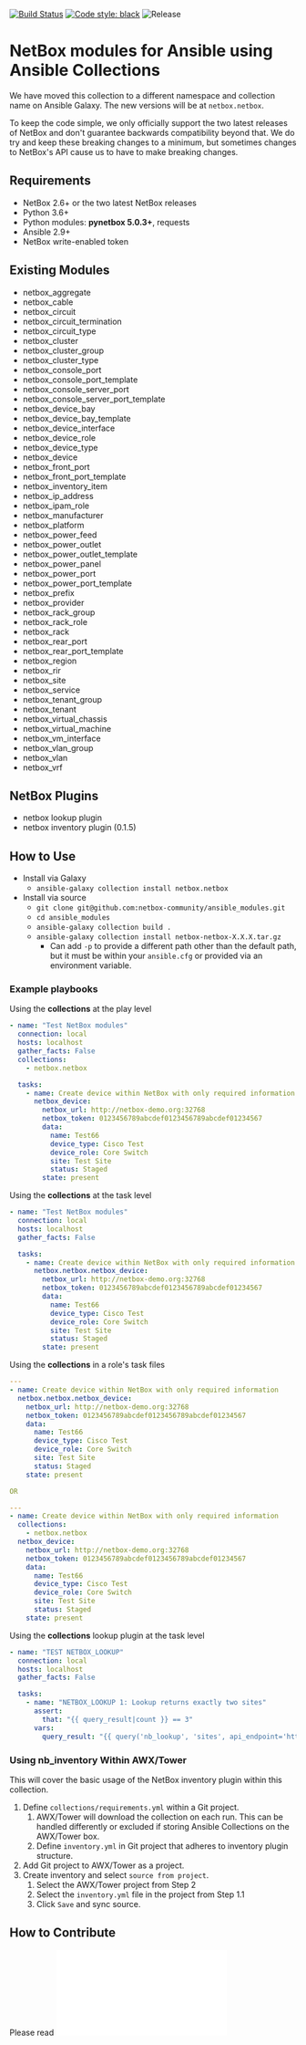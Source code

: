 [![Build Status](https://travis-ci.com/netbox-community/ansible_modules.svg?branch=devel)](https://travis-ci.com/netbox-community/ansible_modules)
[![Code style: black](https://img.shields.io/badge/code%20style-black-000000.svg)](https://github.com/ambv/black)
![Release](https://img.shields.io/github/v/release/netbox-community/ansible_modules)

# NetBox modules for Ansible using Ansible Collections

We have moved this collection to a different namespace and collection name on Ansible Galaxy. The new versions will be at `netbox.netbox`.

To keep the code simple, we only officially support the two latest releases of NetBox and don't guarantee backwards compatibility beyond that. We do try and keep these breaking changes to a minimum, but sometimes changes to NetBox's API cause us to have to make breaking changes.

## Requirements

- NetBox 2.6+ or the two latest NetBox releases
- Python 3.6+
- Python modules: **pynetbox 5.0.3+**, requests
- Ansible 2.9+
- NetBox write-enabled token

## Existing Modules

- netbox_aggregate
- netbox_cable
- netbox_circuit
- netbox_circuit_termination
- netbox_circuit_type
- netbox_cluster
- netbox_cluster_group
- netbox_cluster_type
- netbox_console_port
- netbox_console_port_template
- netbox_console_server_port
- netbox_console_server_port_template
- netbox_device_bay
- netbox_device_bay_template
- netbox_device_interface
- netbox_device_role
- netbox_device_type
- netbox_device
- netbox_front_port
- netbox_front_port_template
- netbox_inventory_item
- netbox_ip_address
- netbox_ipam_role
- netbox_manufacturer
- netbox_platform
- netbox_power_feed
- netbox_power_outlet
- netbox_power_outlet_template
- netbox_power_panel
- netbox_power_port
- netbox_power_port_template
- netbox_prefix
- netbox_provider
- netbox_rack_group
- netbox_rack_role
- netbox_rack
- netbox_rear_port
- netbox_rear_port_template
- netbox_region
- netbox_rir
- netbox_site
- netbox_service
- netbox_tenant_group
- netbox_tenant
- netbox_virtual_chassis
- netbox_virtual_machine
- netbox_vm_interface
- netbox_vlan_group
- netbox_vlan
- netbox_vrf

## NetBox Plugins

- netbox lookup plugin
- netbox inventory plugin (0.1.5)

## How to Use

- Install via Galaxy
  - `ansible-galaxy collection install netbox.netbox`
- Install via source
  - `git clone git@github.com:netbox-community/ansible_modules.git`
  - `cd ansible_modules`
  - `ansible-galaxy collection build .`
  - `ansible-galaxy collection install netbox-netbox-X.X.X.tar.gz`
    - Can add `-p` to provide a different path other than the default path, but it must be within your `ansible.cfg` or provided via an environment variable.

### Example playbooks

Using the **collections** at the play level

```yaml
- name: "Test NetBox modules"
  connection: local
  hosts: localhost
  gather_facts: False
  collections:
    - netbox.netbox

  tasks:
    - name: Create device within NetBox with only required information
      netbox_device:
        netbox_url: http://netbox-demo.org:32768
        netbox_token: 0123456789abcdef0123456789abcdef01234567
        data:
          name: Test66
          device_type: Cisco Test
          device_role: Core Switch
          site: Test Site
          status: Staged
        state: present
```

Using the **collections** at the task level

```yaml
- name: "Test NetBox modules"
  connection: local
  hosts: localhost
  gather_facts: False

  tasks:
    - name: Create device within NetBox with only required information
      netbox.netbox.netbox_device:
        netbox_url: http://netbox-demo.org:32768
        netbox_token: 0123456789abcdef0123456789abcdef01234567
        data:
          name: Test66
          device_type: Cisco Test
          device_role: Core Switch
          site: Test Site
          status: Staged
        state: present
```

Using the **collections** in a role's task files

```yaml
---
- name: Create device within NetBox with only required information
  netbox.netbox.netbox_device:
    netbox_url: http://netbox-demo.org:32768
    netbox_token: 0123456789abcdef0123456789abcdef01234567
    data:
      name: Test66
      device_type: Cisco Test
      device_role: Core Switch
      site: Test Site
      status: Staged
    state: present

OR

---
- name: Create device within NetBox with only required information
  collections:
    - netbox.netbox
  netbox_device:
    netbox_url: http://netbox-demo.org:32768
    netbox_token: 0123456789abcdef0123456789abcdef01234567
    data:
      name: Test66
      device_type: Cisco Test
      device_role: Core Switch
      site: Test Site
      status: Staged
    state: present
```

Using the **collections** lookup plugin at the task level

```yaml
- name: "TEST NETBOX_LOOKUP"
  connection: local
  hosts: localhost
  gather_facts: False

  tasks:
    - name: "NETBOX_LOOKUP 1: Lookup returns exactly two sites"
      assert:
        that: "{{ query_result|count }} == 3"
      vars:
        query_result: "{{ query('nb_lookup', 'sites', api_endpoint='http://localhost:32768', token='0123456789abcdef0123456789abcdef01234567') }}"
```

### Using **nb_inventory** Within AWX/Tower

This will cover the basic usage of the NetBox inventory plugin within this collection.

1. Define `collections/requirements.yml` within a Git project.
    1. AWX/Tower will download the collection on each run. This can be handled differently or excluded if storing Ansible Collections on the AWX/Tower box.
    2. Define `inventory.yml` in Git project that adheres to inventory plugin structure.
2. Add Git project to AWX/Tower as a project.
3. Create inventory and select `source from project`.
    1. Select the AWX/Tower project from Step 2
    2. Select the `inventory.yml` file in the project from Step 1.1
    3. Click `Save` and sync source.

## How to Contribute

Please read ![Contributing](CONTRIBUTING.md)
